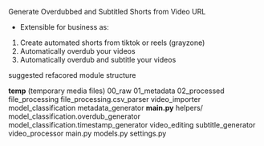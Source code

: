 Generate Overdubbed and Subtitled Shorts from Video URL

- Extensible for business as:

1. Create automated shorts from tiktok or reels (grayzone)
2. Automatically overdub your videos
3. Automatically overdub and subtitle your videos

suggested refacored module structure

__temp__ (temporary media files)
  00_raw
  01_metadata
  02_processed
file_processing
  file_processing.csv_parser
  video_importer
model_classification
  metadata_generator
    __main.py__
    helpers/
  model_classification.overdub_generator
  model_classification.timestamp_generator
video_editing
  subtitle_generator
  video_processor
main.py
models.py
settings.py

  

